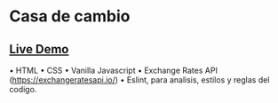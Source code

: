 # Casa de cambio

 ## [Live Demo](https://alfred021.github.io/Casa-de-cambio/)  

• HTML
• CSS
• Vanilla Javascript
• Exchange Rates API (https://exchangeratesapi.io/) 
• Eslint, para analisis, estilos y reglas del codigo.
